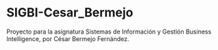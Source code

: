 # SIGBI-Cesar_Bermejo
Proyecto para la asignatura Sistemas de Información y Gestión Business Intelligence, por César Bermejo Fernández.
